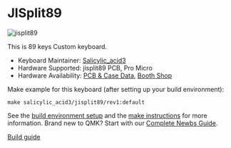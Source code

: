 # JISplit89

![jisplit89](https://s2.booth.pm/1d33594d-0c5f-4f93-baf5-2e89e0d99afc/i/1916810/ee9743ff-b03d-4ab8-8130-ddaad3c1b30d_base_resized.jpg)

This is 89 keys Custom keyboard.

* Keyboard Maintainer: [Salicylic_acid3](https://github.com/Salicylic-acid3)
* Hardware Supported: jisplit89 PCB, Pro Micro
* Hardware Availability: [PCB & Case Data](https://github.com/Salicylic-acid3/PCB_Data), [Booth Shop](https://salicylic-acid3.booth.pm/items/1916810)

Make example for this keyboard (after setting up your build environment):

    make salicylic_acid3/jisplit89/rev1:default

See the [build environment setup](https://docs.qmk.fm/#/getting_started_build_tools) and the [make instructions](https://docs.qmk.fm/#/getting_started_make_guide) for more information. Brand new to QMK? Start with our [Complete Newbs Guide](https://docs.qmk.fm/#/newbs).

[Build guide](https://salicylic-acid3.hatenablog.com/entry/jisplit89-build-guide)
